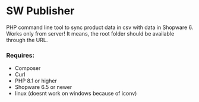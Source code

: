 # SW Publisher

PHP command line tool to sync product data in csv with data in Shopware 6.
Works only from server! It means, the root folder should be available through the URL.

### Requires:

- Composer
- Curl
- PHP 8.1 or higher
- Shopware 6.5 or newer
- linux (doesnt work on windows because of iconv)
